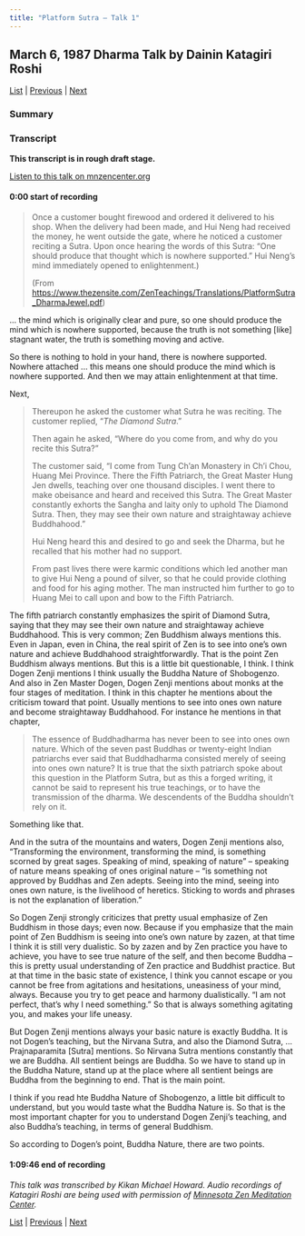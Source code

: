 ```yaml
---
title: "Platform Sutra – Talk 1"
---
```

## March 6, 1987 Dharma Talk by Dainin Katagiri Roshi

[List](list#1980) \| 
[Previous](1986-03-01-Three-Aspects-of-Repentance) \| 
[Next](1987-06-06-Shobogenzo-Genjokoan-Talk-1)

### Summary


### Transcript

**This transcript is in rough draft stage.**

<a href="https://www.mnzencenter.org/the-dainin-katagiri-audio-archive/platform-sutra-1-of-7" target="_blank">Listen to this talk on mnzencenter.org</a> 

<a name="000"></a>
#### 0:00 start of recording

> Once a customer bought firewood and ordered it delivered to his shop. When the delivery had been made, and Hui Neng had received the money, he went outside the gate, where he noticed a customer reciting a Sutra. Upon once hearing the words of this Sutra: “One should produce that thought which is nowhere supported.” Hui Neng’s mind immediately opened to enlightenment.)
>
> (From https://www.thezensite.com/ZenTeachings/Translations/PlatformSutra_DharmaJewel.pdf)


... the mind which is originally clear and pure, so one should produce the mind which is nowhere supported, because the truth is not something [like] stagnant water, the truth is something moving and active. 

So there is nothing to hold in your hand, there is nowhere supported. Nowhere attached ... this means one should produce the mind which is nowhere supported. And then we may attain enlightenment at that time. 

Next,

> Thereupon he asked the customer what Sutra he was reciting. The customer replied, “*The Diamond Sutra*.”
>
> Then again he asked, “Where do you come from, and why do you recite this Sutra?”
>
> The customer said, “I come from Tung Ch’an Monastery in Ch’i Chou, Huang Mei Province. There the Fifth Patriarch, the Great Master Hung Jen dwells, teaching over one thousand disciples. I went there to make obeisance and heard and received this Sutra. The Great Master constantly exhorts the Sangha and laity only to uphold The Diamond Sutra. Then, they may see their own nature and straightaway achieve Buddhahood.”
>
> Hui Neng heard this and desired to go and seek the Dharma, but he recalled that his mother had no support. 
>
> From past lives there were karmic conditions which led another man to give Hui Neng a pound of silver, so that he could provide clothing and food for his aging mother. The man instructed him further to go to Huang Mei to call upon and bow to the Fifth Patriarch.

The fifth patriarch constantly emphasizes the spirit of Diamond Sutra, saying that they may see their own nature and straightaway achieve Buddhahood. This is very common; Zen Buddhism always mentions this. Even in Japan, even in China, the real spirit of Zen is to see into one’s own nature and achieve Buddhahood straightforwardly. That is the point Zen Buddhism always mentions. But this is a little bit questionable, I think. I think Dogen Zenji mentions I think usually the Buddha Nature of Shobogenzo. And also in Zen Master Dogen, Dogen Zenji mentions about monks at the four stages of meditation. I think in this chapter he mentions about the criticism toward that point. Usually mentions to see into ones own nature and become straightaway Buddhahood. For instance he mentions in that chapter, 

> The essence of Buddhadharma has never been to see into ones own nature. Which of the seven past Buddhas or twenty-eight Indian patriarchs ever said that Buddhadharma consisted merely of seeing into ones own nature? It is true that the sixth patriarch spoke about this question in the Platform Sutra, but as this a forged writing, it cannot be said to represent his true teachings, or to have the transmission of the dharma. We descendents of the Buddha shouldn’t rely on it. 

Something like that. 

And in the sutra of the mountains and waters, Dogen Zenji mentions also, “Transforming the environment, transforming the mind, is something scorned by great sages. Speaking of mind, speaking of nature” – speaking of nature means speaking of ones original nature – “is something not approved by Buddhas and Zen adepts. Seeing into the mind, seeing into ones own nature, is the livelihood of heretics. Sticking to words and phrases is not the explanation of liberation.” 

So Dogen Zenji strongly criticizes that pretty usual emphasize of Zen Buddhism in those days; even now. Because if you emphasize that the main point of Zen Buddhism is seeing into one’s own nature by zazen, at that time I think it is still very dualistic. So by zazen and by Zen practice you have to achieve, you have to see true nature of the self, and then become Buddha – this is pretty usual understanding of Zen practice and Buddhist practice. But at that time in the basic state of existence, I think you cannot escape or you cannot be free from agitations and hesitations, uneasiness of your mind, always. Because you try to get peace and harmony dualistically. “I am not perfect, that’s why I need something.” So that is always something agitating you, and makes your life uneasy.

But Dogen Zenji mentions always your basic nature is exactly Buddha. It is not Dogen’s teaching, but the Nirvana Sutra, and also the Diamond Sutra, ... Prajnaparamita [Sutra] mentions. So Nirvana Sutra mentions constantly that we are Buddha. All sentient beings are Buddha. So we have to stand up in the Buddha Nature, stand up at the place where all sentient beings are Buddha from the beginning to end. That is the main point. 

I think if you read hte Buddha Nature of Shobogenzo, a little bit difficult to understand, but you would taste what the Buddha Nature is. So that is the most important chapter for you to understand Dogen Zenji’s teaching, and also Buddha’s teaching, in terms of general Buddhism. 

So according to Dogen’s point, Buddha Nature, there are two points. 

  
#### 1:09:46 end of recording

*This talk was transcribed by Kikan Michael Howard. Audio recordings of Katagiri Roshi are being used with permission of [Minnesota Zen Meditation Center](https://www.mnzencenter.org/katagiri-project.html).*

[List](list#1980) \| 
[Previous](1986-03-01-Three-Aspects-of-Repentance) \| 
[Next](1987-06-06-Shobogenzo-Genjokoan-Talk-1)